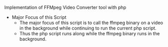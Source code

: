 Implementation of FFMpeg Video Converter tool with php

- Major Focus of this Script
   - The major focus of this script is to call the ffmpeg binary on a video in the background while continuing to run the current php script.
   - Thus the php script runs along while the ffmpeg binary runs in the background.